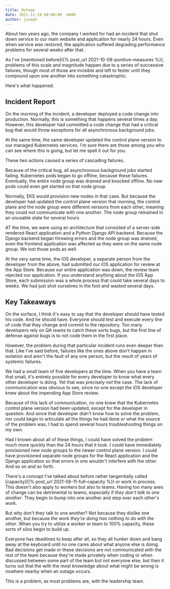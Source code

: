 ```yaml
---
title: Outage
date: 2021-11-19 08:00:00 -0600
author: joseph
---
```


About two years ago, the company I worked for had an incident that shut down service to our main website and application for nearly 24 hours. Even when service was restored, the application suffered degrading performance problems for several weeks after that.

As I've [mentioned before]({% post_url 2021-10-08-punitive-measures %}), problems of this scale and magnitude happen due to a series of successive failures, though most of those are invisible and left to fester until they compound upon one another into something catastrophic.

Here's what happened.

## Incident Report

On the morning of the incident, a developer deployed a code change into production. Normally, this is something that happens several times a day. However, this developer had committed a code change that had a critical bug that would throw exceptions for all asynchronous background jobs.

At the same time, the same developer updated the control plane version to our managed Kubernetes services. I'm sure there are those among you who can see where this is going, but let me spell it out for you.

These two actions caused a series of cascading failures.

Because of the critical bug, all asynchronous background jobs started failing. Kubernetes pods began to go offline, because these failures. Eventually, the entire node group was drained and knocked offline. No new pods could even get started on that node group.

Normally, EKS would provision new nodes in that case. But because the developer had updated the control plane version that morning, the control plane and the node group were different versions from each other, meaning they could not communicate with one another. The node group remained in an unusable state for several hours.

AT the time, we were using an architecture that consisted of a server-side rendered React application and a Python Django API backend. Because the Django backend began throwing errors and the node group was drained, even the frontend application was affected as they were on the same node group. We lost those pods as well.

At the very same time, the iOS developer, a separate person from the developer from the above, had submitted our iOS application for review at the App Store. Because our entire application was down, the review team rejected our application. If you understand anything about the iOS App Store, each submission was a whole process that could take several days to weeks. We had just shot ourselves in the foot and wasted several days.

## Key Takeaways

On the surface, I think it's easy to say that the developer should have tested his code. And he should have. Everyone should test and execute every line of code that they change and commit to the repository. Too many developers rely on QA teams to catch these sorts bugs, but the first line of defense against bugs is to not code them in the first place.

However, the problem during that particular incident runs even deeper than that. Like I've said before, failures like the ones above don't happen in isolation and aren't the fault of any one person, but the result of years of systemic failures.

We had a small team of five developers at the time. When you have a team that small, it's entirely possible for every developer to know what every other developer is doing. Yet that was precisely *not* the case. The lack of communication was obvious to see, since no one except the iOS developer knew about the impending App Store review.

Because of this lack of communication, no one knew that the Kubernetes control plane version had been updated, except for the developer in question. And since that developer didn't know how to solve the problem, nor could begin to articulate all the things he had done or what the source of the problem was, I had to spend several hours troubleshooting things on my own.

Had I known about all of these things, I could have solved the problem much more quickly than the 24 hours that it took. I could have immediately provisioned new node groups to the newer control plane version. I could have provisioned separate node groups for the React application and the Django application so that errors in one wouldn't interfere with the other. And so on and so forth.

There's a concept I've talked about before rather tangentially called [capacity]({% post_url 2021-06-11-full-capacity %}) or work in process. This doesn't also apply to workers but also to teams. Having too many axes of change can be detrimental to teams, especially if *they don't talk to one another*. They begin to bump into one another and step over each other's work.

But why don't they talk to one another? Not because they dislike one another, but because *the work they're doing has nothing to do with the other*. When you try to utilize a worker or team to 100% capacity, these sorts of silos begin to build up.

Everyone has deadlines to keep after all, so they all hunker down and bang away at the keyboard until no one cares about what anyone else is doing. Bad decisions get made or these decisions are not communicated with the rest of the team because they're made privately when coding or when discussed between some part of the team but not everyone else, but then it turns out that the with the most knowledge about what might be wrong is nowhere nearby when an outage occurs.

This is a problem, as most problems are, with the leadership team.
